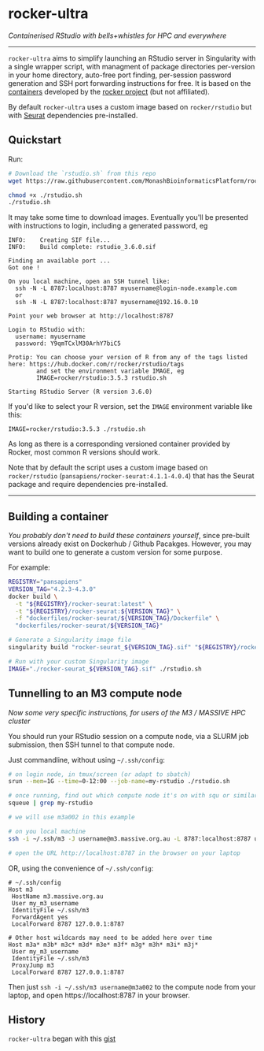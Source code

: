 # rocker-ultra
_Containerised RStudio with bells+whistles for HPC and everywhere_

----
`rocker-ultra` aims to simplify launching an RStudio server in Singularity with a single wrapper script, 
with managment of package directories per-version in your home directory, auto-free port finding, 
per-session password generation and SSH port forwarding instructions for free. It is based on the
[containers](https://www.rocker-project.org/use/singularity/) developed by the 
[rocker project](https://github.com/rocker-org/rocker-versioned2) (but not affiliated).

By default `rocker-ultra` uses a custom image based on `rocker/rstudio` but with [Seurat](https://satijalab.org/seurat/) 
dependencies pre-installed.

## Quickstart

Run:
```bash
# Download the `rstudio.sh` from this repo
wget https://raw.githubusercontent.com/MonashBioinformaticsPlatform/rocker-ultra/main/rstudio.sh

chmod +x ./rstudio.sh
./rstudio.sh
```

It may take some time to download images. Eventually you'll be presented with instructions to login, including a generated password, eg
```
INFO:    Creating SIF file...
INFO:    Build complete: rstudio_3.6.0.sif

Finding an available port ...
Got one !

On you local machine, open an SSH tunnel like:
  ssh -N -L 8787:localhost:8787 myusername@login-node.example.com
  or
  ssh -N -L 8787:localhost:8787 myusername@192.16.0.10

Point your web browser at http://localhost:8787

Login to RStudio with:
  username: myusername
  password: Y9qmTCxlM30ArhY7biC5

Protip: You can choose your version of R from any of the tags listed here: https://hub.docker.com/r/rocker/rstudio/tags
        and set the environment variable IMAGE, eg
        IMAGE=rocker/rstudio:3.5.3 rstudio.sh

Starting RStudio Server (R version 3.6.0)
```

If you'd like to select your R version, set the `IMAGE` environment variable like this:
```
IMAGE=rocker/rstudio:3.5.3 ./rstudio.sh
```
As long as there is a corresponding versioned container provided by Rocker, most common R versions should work.

Note that by default the script uses a custom image based on `rocker/rstudio` (`pansapiens/rocker-seurat:4.1.1-4.0.4`) 
that has the Seurat package and require dependencies pre-installed.

----

## Building a container

_You probably don't need to build these containers yourself_, since pre-built versions already exist on Dockerhub / Github Pacakges. However, you may want to build one to generate a custom version for some purpose.

For example:
```bash
REGISTRY="pansapiens"
VERSION_TAG="4.2.3-4.3.0"
docker build \
  -t "${REGISTRY}/rocker-seurat:latest" \
  -t "${REGISTRY}/rocker-seurat:${VERSION_TAG}" \
  -f "dockerfiles/rocker-seurat/${VERSION_TAG}/Dockerfile" \
  "dockerfiles/rocker-seurat/${VERSION_TAG}"

# Generate a Singularity image file
singularity build "rocker-seurat_${VERSION_TAG}.sif" "${REGISTRY}/rocker-seurat:${VERSION_TAG}"

# Run with your custom Singularity image
IMAGE="./rocker-seurat_${VERSION_TAG}.sif" ./rstudio.sh
```

## Tunnelling to an M3 compute node

_Now some very specific instructions, for users of the M3 / MASSIVE HPC cluster_

You should run your RStudio session on a compute node, via a SLURM job submission, then SSH tunnel to that compute node.

Just commandline, without using `~/.ssh/config`:
```bash
# on login node, in tmux/screen (or adapt to sbatch)
srun --mem=1G --time=0-12:00 --job-name=my-rstudio ./rstudio.sh

# once running, find out which compute node it's on with squ or similar
squeue | grep my-rstudio

# we will use m3a002 in this example

# on you local machine
ssh -i ~/.ssh/m3 -J username@m3.massive.org.au -L 8787:localhost:8787 username@m3a002

# open the URL http://localhost:8787 in the browser on your laptop
```

OR, using the convenience of `~/.ssh/config`:
```
# ~/.ssh/config
Host m3
 HostName m3.massive.org.au
 User my_m3_username
 IdentityFile ~/.ssh/m3
 ForwardAgent yes
 LocalForward 8787 127.0.0.1:8787

# Other host wildcards may need to be added here over time
Host m3a* m3b* m3c* m3d* m3e* m3f* m3g* m3h* m3i* m3j*
 User my_m3_username
 IdentityFile ~/.ssh/m3
 ProxyJump m3
 LocalForward 8787 127.0.0.1:8787
```

Then just `ssh -i ~/.ssh/m3 username@m3a002` to the compute node from your laptop, and open https://localhost:8787 in your browser.

## History

`rocker-ultra` began with this [gist](https://gist.github.com/pansapiens/b46071f99dcd1f374354c1687f7a986a)

